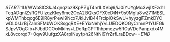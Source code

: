 $START$r1U/WWo8lCSkJ4qnqzbz9XpPZgT4m1LXVbj6/iJ0iYUYgMc3wjIXFzd1lTeqADqnIZsRQFUIzqzKIey6me2OcA2BQksOFX0cDiN+9s9MgIu8wZ71MESLkpWMThbqog6E9iR8yrPewI9Ncx7JklJvIB44FrcipiOkSwU+hyyzgFZmkDYCwDL0sLrBjZaInSFMbWOK8sgqRXE+EYixNehjYvLUEDQKOGyCrmnP1YUFGkSJpvVOgCib+FJbdDCOoMkihs+LDoRpGPT1hhpmezw5ROaVDcPanpxdx4MxL8vcorqd7+0qw9UufgzXA8rpINuyfph26NtNI9YrZrfLraBDcw==$END$